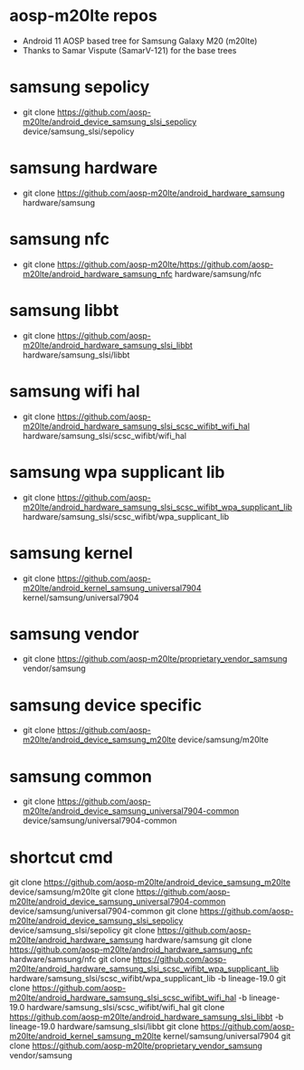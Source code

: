 # aosp-m20lte repos
- Android 11 AOSP based tree for Samsung Galaxy M20 (m20lte)
- Thanks to Samar Vispute (SamarV-121) for the base trees

# samsung sepolicy 
- git clone https://github.com/aosp-m20lte/android_device_samsung_slsi_sepolicy device/samsung_slsi/sepolicy
# samsung hardware
- git clone https://github.com/aosp-m20lte/android_hardware_samsung hardware/samsung
# samsung nfc
- git clone https://github.com/aosp-m20lte/https://github.com/aosp-m20lte/android_hardware_samsung_nfc hardware/samsung/nfc
# samsung libbt
- git clone https://github.com/aosp-m20lte/android_hardware_samsung_slsi_libbt hardware/samsung_slsi/libbt
# samsung wifi hal
- git clone https://github.com/aosp-m20lte/android_hardware_samsung_slsi_scsc_wifibt_wifi_hal hardware/samsung_slsi/scsc_wifibt/wifi_hal
# samsung wpa supplicant lib
- git clone https://github.com/aosp-m20lte/android_hardware_samsung_slsi_scsc_wifibt_wpa_supplicant_lib hardware/samsung_slsi/scsc_wifibt/wpa_supplicant_lib
# samsung kernel
- git clone https://github.com/aosp-m20lte/android_kernel_samsung_universal7904 kernel/samsung/universal7904
# samsung vendor
- git clone https://github.com/aosp-m20lte/proprietary_vendor_samsung vendor/samsung
# samsung device specific
- git clone https://github.com/aosp-m20lte/android_device_samsung_m20lte device/samsung/m20lte
# samsung common
- git clone https://github.com/aosp-m20lte/android_device_samsung_universal7904-common device/samsung/universal7904-common

# shortcut cmd
git clone https://github.com/aosp-m20lte/android_device_samsung_m20lte device/samsung/m20lte
git clone https://github.com/aosp-m20lte/android_device_samsung_universal7904-common device/samsung/universal7904-common
git clone https://github.com/aosp-m20lte/android_device_samsung_slsi_sepolicy device/samsung_slsi/sepolicy
git clone https://github.com/aosp-m20lte/android_hardware_samsung hardware/samsung
git clone https://github.com/aosp-m20lte/android_hardware_samsung_nfc hardware/samsung/nfc
git clone https://github.com/aosp-m20lte/android_hardware_samsung_slsi_scsc_wifibt_wpa_supplicant_lib hardware/samsung_slsi/scsc_wifibt/wpa_supplicant_lib -b lineage-19.0
git clone https://github.com/aosp-m20lte/android_hardware_samsung_slsi_scsc_wifibt_wifi_hal -b lineage-19.0 hardware/samsung_slsi/scsc_wifibt/wifi_hal
git clone https://github.com/aosp-m20lte/android_hardware_samsung_slsi_libbt -b lineage-19.0 hardware/samsung_slsi/libbt
git clone https://github.com/aosp-m20lte/android_kernel_samsung_m20lte kernel/samsung/universal7904
git clone https://github.com/aosp-m20lte/proprietary_vendor_samsung vendor/samsung
